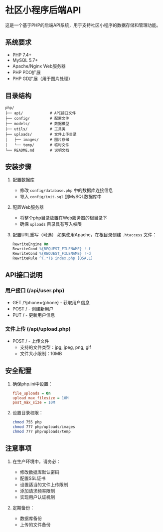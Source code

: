 # 社区小程序后端API

这是一个基于PHP的后端API系统，用于支持社区小程序的数据存储和管理功能。

## 系统要求

- PHP 7.4+
- MySQL 5.7+
- Apache/Nginx Web服务器
- PHP PDO扩展
- PHP GD扩展（用于图片处理）

## 目录结构

```
php/
├── api/            # API接口文件
├── config/         # 配置文件
├── models/         # 数据模型
├── utils/          # 工具类
├── uploads/        # 文件上传目录
│   ├── images/     # 图片存储
│   └── temp/       # 临时文件
└── README.md       # 说明文档
```

## 安装步骤

1. 配置数据库
   - 修改 `config/database.php` 中的数据库连接信息
   - 导入 `config/init.sql` 到MySQL数据库中

2. 配置Web服务器
   - 将整个php目录放置在Web服务器的根目录下
   - 确保 `uploads` 目录具有写入权限

3. 配置URL重写（可选）
   如果使用Apache，在根目录创建 `.htaccess` 文件：
   ```apache
   RewriteEngine On
   RewriteCond %{REQUEST_FILENAME} !-f
   RewriteCond %{REQUEST_FILENAME} !-d
   RewriteRule ^(.*)$ index.php [QSA,L]
   ```

## API接口说明

### 用户接口 (/api/user.php)
- GET /?phone={phone} - 获取用户信息
- POST / - 创建新用户
- PUT / - 更新用户信息

### 文件上传 (/api/upload.php)
- POST / - 上传文件
  - 支持的文件类型：jpg, jpeg, png, gif
  - 文件大小限制：10MB

## 安全配置

1. 确保php.ini中设置：
   ```ini
   file_uploads = On
   upload_max_filesize = 10M
   post_max_size = 10M
   ```

2. 设置目录权限：
   ```bash
   chmod 755 php
   chmod 777 php/uploads/images
   chmod 777 php/uploads/temp
   ```

## 注意事项

1. 在生产环境中，请务必：
   - 修改数据库默认密码
   - 配置SSL证书
   - 设置适当的文件上传限制
   - 添加请求频率限制
   - 实现用户认证机制

2. 定期备份：
   - 数据库备份
   - 上传的文件备份 